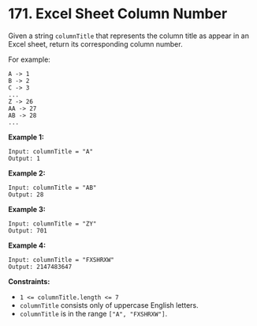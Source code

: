 # 171. Excel Sheet Column Number

Given a string `columnTitle` that represents the column title as appear in an Excel sheet, return its corresponding column number.

For example:

    A -> 1
    B -> 2
    C -> 3
    ...
    Z -> 26
    AA -> 27
    AB -> 28 
    ...

**Example 1:**

    Input: columnTitle = "A"
    Output: 1

**Example 2:**

    Input: columnTitle = "AB"
    Output: 28

**Example 3:**

    Input: columnTitle = "ZY"
    Output: 701

**Example 4:**

    Input: columnTitle = "FXSHRXW"
    Output: 2147483647

**Constraints:**

- `1 <= columnTitle.length <= 7`
- `columnTitle` consists only of uppercase English letters.
- `columnTitle` is in the range `["A", "FXSHRXW"]`.
